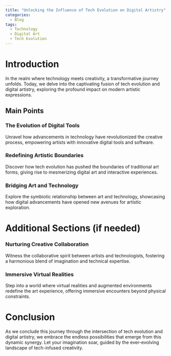 ```yaml
---
title: "Unlocking the Influence of Tech Evolution on Digital Artistry"
categories:
  - Blog
tags:
  - Technology
  - Digital Art
  - Tech Evolution
---
```


# Introduction
In the realm where technology meets creativity, a transformative journey unfolds. Today, we delve into the captivating fusion of tech evolution and digital artistry, exploring the profound impact on modern artistic expressions.

## Main Points
### The Evolution of Digital Tools
Unravel how advancements in technology have revolutionized the creative process, empowering artists with innovative digital tools and software.

### Redefining Artistic Boundaries
Discover how tech evolution has pushed the boundaries of traditional art forms, giving rise to mesmerizing digital art and interactive experiences.

### Bridging Art and Technology
Explore the symbiotic relationship between art and technology, showcasing how digital advancements have opened new avenues for artistic exploration.

# Additional Sections (if needed)
### Nurturing Creative Collaboration
Witness the collaborative spirit between artists and technologists, fostering a harmonious blend of imagination and technical expertise.

### Immersive Virtual Realities
Step into a world where virtual realities and augmented environments redefine the art experience, offering immersive encounters beyond physical constraints.

# Conclusion
As we conclude this journey through the intersection of tech evolution and digital artistry, we embrace the endless possibilities that emerge from this dynamic synergy. Let your imagination soar, guided by the ever-evolving landscape of tech-infused creativity.